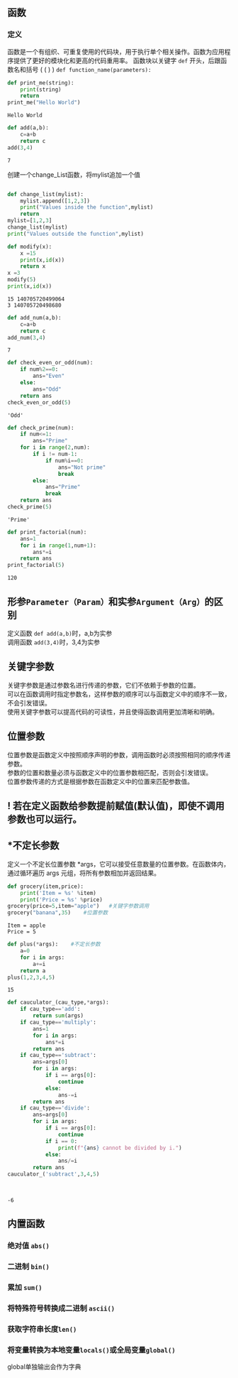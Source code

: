 ## 函数 
### 定义  
函数是一个有组织、可重复使用的代码块，用于执行单个相关操作。函数为应用程序提供了更好的模块化和更高的代码重用率。
函数块以关键字 `def` 开头，后跟函数名和括号 ( ( ) )
`def function_name(parameters):`


```python
def print_me(string):
    print(string)
    return
print_me("Hello World")
```

    Hello World
    


```python
def add(a,b):
    c=a+b
    return c
add(3,4)
```




    7



创建一个change_List函数，将mylist追加一个值


```python

```


```python
def change_list(mylist):
    mylist.append([1,2,3])
    print("Values inside the function",mylist)
    return
mylist=[1,2,3]
change_list(mylist)
print("Values outside the function",mylist)
```


```python
def modify(x):
    x =15
    print(x,id(x))
    return x
x =3
modify(5)
print(x,id(x))
```

    15 140705720499064
    3 140705720498680
    


```python
def add_num(a,b):
    c=a+b
    return c
add_num(3,4)
```




    7




```python
def check_even_or_odd(num):
    if num%2==0:
        ans="Even"
    else:
        ans="Odd"
    return ans
check_even_or_odd(5)
```




    'Odd'




```python
def check_prime(num):
    if num<=1:
        ans="Prime"
    for i in range(2,num):
        if i != num-1:
            if num%i==0:
                ans="Not prime"
                break
        else:
            ans="Prime"
            break
    return ans
check_prime(5)

```




    'Prime'




```python
def print_factorial(num):
    ans=1
    for i in range(1,num+1):
        ans*=i
    return ans
print_factorial(5)
```




    120



## 形参`Parameter（Param）`和实参`Argument（Arg）`的区别  
定义函数 `def add(a,b)`时，a,b为实参  
调用函数 `add(3,4)`时，3,4为实参  
## 关键字参数  
关键字参数是通过参数名进行传递的参数，它们不依赖于参数的位置。  
可以在函数调用时指定参数名，这样参数的顺序可以与函数定义中的顺序不一致，不会引发错误。  
使用关键字参数可以提高代码的可读性，并且使得函数调用更加清晰和明确。  
## 位置参数  
位置参数是函数定义中按照顺序声明的参数，调用函数时必须按照相同的顺序传递参数。  
参数的位置和数量必须与函数定义中的位置参数相匹配，否则会引发错误。  
位置参数传递的方式是根据参数在函数定义中的位置来匹配参数值。 
## ! 若在定义函数给参数提前赋值(默认值)，即使不调用参数也可以运行。 
## *不定长参数
定义一个不定长位置参数 *args，它可以接受任意数量的位置参数。在函数体内，通过循环遍历 args 元组，将所有参数相加并返回结果。



```python
def grocery(item,price):
    print('Item = %s' %item)
    print('Price = %s' %price)
grocery(price=5,item="apple")   #关键字参数调用
grocery("banana",35)    #位置参数
```

    Item = apple
    Price = 5
    


```python
def plus(*args):    #不定长参数
    a=0
    for i in args:
        a+=i
    return a
plus(1,2,3,4,5)
```




    15




```python
def cauculator_(cau_type,*args):
    if cau_type=='add':
        return sum(args)
    if cau_type=='multiply':
        ans=1
        for i in args:
            ans*=i
        return ans
    if cau_type=='subtract':
        ans=args[0]
        for i in args:
            if i == args[0]:
                continue
            else:
                ans-=i
        return ans
    if cau_type=='divide':
        ans=args[0]
        for i in args:
            if i == args[0]:
                continue
            if i == 0:
                print(f"{ans} cannot be divided by i.")
            else:
                ans/=i
        return ans
cauculator_('subtract',3,4,5)
            
        
```




    -6



## 内置函数  
### 绝对值 `abs()`
### 二进制 `bin()`
### 累加 `sum()`
### 将特殊符号转换成二进制 `ascii()`
### 获取字符串长度`len()`
### 将变量转换为本地变量`locals()`或全局变量`global()`
global单独输出会作为字典


```python

```


```python

```

